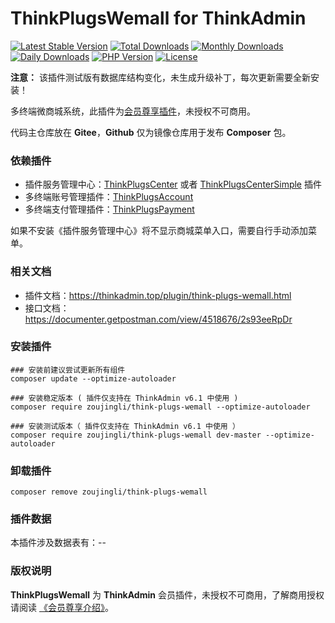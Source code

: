 # ThinkPlugsWemall for ThinkAdmin

[![Latest Stable Version](https://poser.pugx.org/zoujingli/think-plugs-wemall/v/stable)](https://packagist.org/packages/zoujingli/think-plugs-wemall)
[![Total Downloads](https://poser.pugx.org/zoujingli/think-plugs-wemall/downloads)](https://packagist.org/packages/zoujingli/think-plugs-wemall)
[![Monthly Downloads](https://poser.pugx.org/zoujingli/think-plugs-wemall/d/monthly)](https://packagist.org/packages/zoujingli/think-plugs-wemall)
[![Daily Downloads](https://poser.pugx.org/zoujingli/think-plugs-wemall/d/daily)](https://packagist.org/packages/zoujingli/think-plugs-wemall)
[![PHP Version](https://thinkadmin.top/static/icon/php-7.1.svg)](https://thinkadmin.top)
[![License](https://thinkadmin.top/static/icon/license-vip.svg)](https://thinkadmin.top/vip-introduce)

**注意：** 该插件测试版有数据库结构变化，未生成升级补丁，每次更新需要全新安装！

多终端微商城系统，此插件为[会员尊享插件](https://thinkadmin.top/vip-introduce)，未授权不可商用。

代码主仓库放在 **Gitee**，**Github** 仅为镜像仓库用于发布 **Composer** 包。

### 依赖插件

* 插件服务管理中心：[ThinkPlugsCenter](https://thinkadmin.top/plugin/think-plugs-center.html) 或者 [ThinkPlugsCenterSimple](https://thinkadmin.top/plugin/think-plugs-center-simple.html) 插件
* 多终端账号管理插件：[ThinkPlugsAccount](https://thinkadmin.top/vip-plugs-account)
* 多终端支付管理插件：[ThinkPlugsPayment](https://thinkadmin.top/vip-plugs-payment)

如果不安装《插件服务管理中心》将不显示商城菜单入口，需要自行手动添加菜单。

### 相关文档

* 插件文档：https://thinkadmin.top/plugin/think-plugs-wemall.html
* 接口文档：https://documenter.getpostman.com/view/4518676/2s93eeRpDr

### 安装插件

```shell
### 安装前建议尝试更新所有组件
composer update --optimize-autoloader

### 安装稳定版本 ( 插件仅支持在 ThinkAdmin v6.1 中使用 )
composer require zoujingli/think-plugs-wemall --optimize-autoloader

### 安装测试版本（ 插件仅支持在 ThinkAdmin v6.1 中使用 ）
composer require zoujingli/think-plugs-wemall dev-master --optimize-autoloader
```

### 卸载插件

```shell
composer remove zoujingli/think-plugs-wemall
```

### 插件数据

本插件涉及数据表有：--

### 版权说明

**ThinkPlugsWemall** 为 **ThinkAdmin** 会员插件，未授权不可商用，了解商用授权请阅读 [《会员尊享介绍》](https://thinkadmin.top/vip-introduce)。